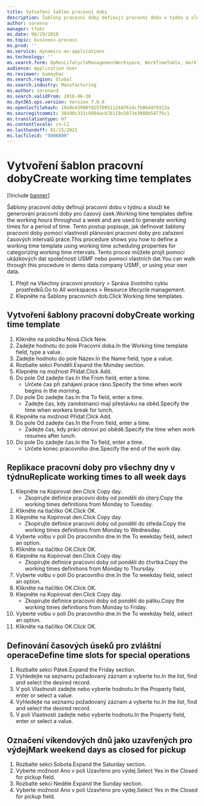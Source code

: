 ```yaml
---
title: Vytvoření šablon pracovní doby
description: Šablony pracovní doby definují pracovní dobu v týdnu a slouží ke generování pracovní doby pro časový úsek.
author: sorenva
manager: tfehr
ms.date: 08/29/2018
ms.topic: business-process
ms.prod: ''
ms.service: dynamics-ax-applications
ms.technology: ''
ms.search.form: OpResLifeCycleManagementWorkspace, WorkTimeTable, WorkTimeCopyDayDialog, WorkPeriodTemplate
audience: Application User
ms.reviewer: kamaybac
ms.search.region: Global
ms.search.industry: Manufacturing
ms.author: sorenand
ms.search.validFrom: 2016-06-30
ms.dyn365.ops.version: Version 7.0.0
ms.openlocfilehash: 10e8e43900fd25f0051124d761dc7b06d4f9313a
ms.sourcegitcommit: 38d40c331c8894acb7b119c5073e3088b54776c1
ms.translationtype: HT
ms.contentlocale: cs-CZ
ms.lasthandoff: 01/15/2021
ms.locfileid: "5006809"
---
```

# <a name="create-working-time-templates"></a><span data-ttu-id="2a29b-103">Vytvoření šablon pracovní doby</span><span class="sxs-lookup"><span data-stu-id="2a29b-103">Create working time templates</span></span>

[!include [banner](../../includes/banner.md)]

<span data-ttu-id="2a29b-104">Šablony pracovní doby definují pracovní dobu v týdnu a slouží ke generování pracovní doby pro časový úsek.</span><span class="sxs-lookup"><span data-stu-id="2a29b-104">Working time templates define the working hours throughout a week and are used to generate working times for a period of time.</span></span> <span data-ttu-id="2a29b-105">Tento postup popisuje, jak definovat šablony pracovní doby pomocí vlastností plánování pracovní doby pro zařazení časových intervalů práce.</span><span class="sxs-lookup"><span data-stu-id="2a29b-105">This procedure shows you how to define a working time template using working time scheduling properties for categorizing working time intervals.</span></span> <span data-ttu-id="2a29b-106">Tento proces můžete projít pomocí ukázkových dat společnosti USMF nebo pomocí vlastních dat.</span><span class="sxs-lookup"><span data-stu-id="2a29b-106">You can walk through this procedure in demo data company USMF, or using your own data.</span></span>

1. <span data-ttu-id="2a29b-107">Přejít na Všechny pracovní prostory > Správa životního cyklu prostředků.</span><span class="sxs-lookup"><span data-stu-id="2a29b-107">Go to All workspaces > Resource lifecycle management.</span></span>
2. <span data-ttu-id="2a29b-108">Klepněte na Šablony pracovních dob.</span><span class="sxs-lookup"><span data-stu-id="2a29b-108">Click Working time templates.</span></span>

## <a name="create-working-time-template"></a><span data-ttu-id="2a29b-109">Vytvoření šablony pracovní doby</span><span class="sxs-lookup"><span data-stu-id="2a29b-109">Create working time template</span></span>
1. <span data-ttu-id="2a29b-110">Klikněte na položku Nová.</span><span class="sxs-lookup"><span data-stu-id="2a29b-110">Click New.</span></span>
2. <span data-ttu-id="2a29b-111">Zadejte hodnotu do pole Pracovní doba.</span><span class="sxs-lookup"><span data-stu-id="2a29b-111">In the Working time template field, type a value.</span></span>
3. <span data-ttu-id="2a29b-112">Zadejte hodnotu do pole Název.</span><span class="sxs-lookup"><span data-stu-id="2a29b-112">In the Name field, type a value.</span></span>
4. <span data-ttu-id="2a29b-113">Rozbalte sekci Pondělí.</span><span class="sxs-lookup"><span data-stu-id="2a29b-113">Expand the Monday section.</span></span>
5. <span data-ttu-id="2a29b-114">Klepněte na možnost Přidat.</span><span class="sxs-lookup"><span data-stu-id="2a29b-114">Click Add.</span></span>
6. <span data-ttu-id="2a29b-115">Do pole Od zadejte čas.</span><span class="sxs-lookup"><span data-stu-id="2a29b-115">In the From field, enter a time.</span></span>
    * <span data-ttu-id="2a29b-116">Určete čas při zahájení práce ráno.</span><span class="sxs-lookup"><span data-stu-id="2a29b-116">Specify the time when work begins in the morning.</span></span>  
7. <span data-ttu-id="2a29b-117">Do pole Do zadejte čas.</span><span class="sxs-lookup"><span data-stu-id="2a29b-117">In the To field, enter a time.</span></span>
    * <span data-ttu-id="2a29b-118">Zadejte čas, kdy zaměstnanci mají přestávku na oběd.</span><span class="sxs-lookup"><span data-stu-id="2a29b-118">Specify the time when workers break for lunch.</span></span>  
8. <span data-ttu-id="2a29b-119">Klepněte na možnost Přidat.</span><span class="sxs-lookup"><span data-stu-id="2a29b-119">Click Add.</span></span>
9. <span data-ttu-id="2a29b-120">Do pole Od zadejte čas.</span><span class="sxs-lookup"><span data-stu-id="2a29b-120">In the From field, enter a time.</span></span>
    * <span data-ttu-id="2a29b-121">Zadejte čas, kdy práci obnoví po obědě.</span><span class="sxs-lookup"><span data-stu-id="2a29b-121">Specify the time when work resumes after lunch.</span></span>  
10. <span data-ttu-id="2a29b-122">Do pole Do zadejte čas.</span><span class="sxs-lookup"><span data-stu-id="2a29b-122">In the To field, enter a time.</span></span>
    * <span data-ttu-id="2a29b-123">Určete konec pracovního dne.</span><span class="sxs-lookup"><span data-stu-id="2a29b-123">Specify the end of the work day.</span></span>  

## <a name="replicate-working-times-to-all-week-days"></a><span data-ttu-id="2a29b-124">Replikace pracovní doby pro všechny dny v týdnu</span><span class="sxs-lookup"><span data-stu-id="2a29b-124">Replicate working times to all week days</span></span>
1. <span data-ttu-id="2a29b-125">Klepněte na Kopírovat den.</span><span class="sxs-lookup"><span data-stu-id="2a29b-125">Click Copy day.</span></span>
    * <span data-ttu-id="2a29b-126">Zkopírujte definice pracovní doby od pondělí do úterý.</span><span class="sxs-lookup"><span data-stu-id="2a29b-126">Copy the working times definitions from Monday to Tuesday.</span></span>  
2. <span data-ttu-id="2a29b-127">Klikněte na tlačítko OK.</span><span class="sxs-lookup"><span data-stu-id="2a29b-127">Click OK.</span></span>
3. <span data-ttu-id="2a29b-128">Klepněte na Kopírovat den.</span><span class="sxs-lookup"><span data-stu-id="2a29b-128">Click Copy day.</span></span>
    * <span data-ttu-id="2a29b-129">Zkopírujte definice pracovní doby od pondělí do středa.</span><span class="sxs-lookup"><span data-stu-id="2a29b-129">Copy the working times definitions from Monday to Wednesday.</span></span>  
4. <span data-ttu-id="2a29b-130">Vyberte volbu v poli Do pracovního dne.</span><span class="sxs-lookup"><span data-stu-id="2a29b-130">In the To weekday field, select an option.</span></span>
5. <span data-ttu-id="2a29b-131">Klikněte na tlačítko OK.</span><span class="sxs-lookup"><span data-stu-id="2a29b-131">Click OK.</span></span>
6. <span data-ttu-id="2a29b-132">Klepněte na Kopírovat den.</span><span class="sxs-lookup"><span data-stu-id="2a29b-132">Click Copy day.</span></span>
    * <span data-ttu-id="2a29b-133">Zkopírujte definice pracovní doby od pondělí do čtvrtka.</span><span class="sxs-lookup"><span data-stu-id="2a29b-133">Copy the working times definitions from Monday to Thursday.</span></span>  
7. <span data-ttu-id="2a29b-134">Vyberte volbu v poli Do pracovního dne.</span><span class="sxs-lookup"><span data-stu-id="2a29b-134">In the To weekday field, select an option.</span></span>
8. <span data-ttu-id="2a29b-135">Klikněte na tlačítko OK.</span><span class="sxs-lookup"><span data-stu-id="2a29b-135">Click OK.</span></span>
9. <span data-ttu-id="2a29b-136">Klepněte na Kopírovat den.</span><span class="sxs-lookup"><span data-stu-id="2a29b-136">Click Copy day.</span></span>
    * <span data-ttu-id="2a29b-137">Zkopírujte definice pracovní doby od pondělí do pátku.</span><span class="sxs-lookup"><span data-stu-id="2a29b-137">Copy the working times definitions from Monday to Friday.</span></span>  
10. <span data-ttu-id="2a29b-138">Vyberte volbu v poli Do pracovního dne.</span><span class="sxs-lookup"><span data-stu-id="2a29b-138">In the To weekday field, select an option.</span></span>
11. <span data-ttu-id="2a29b-139">Klikněte na tlačítko OK.</span><span class="sxs-lookup"><span data-stu-id="2a29b-139">Click OK.</span></span>

## <a name="define-time-slots-for-special-operations"></a><span data-ttu-id="2a29b-140">Definování časových úseků pro zvláštní operace</span><span class="sxs-lookup"><span data-stu-id="2a29b-140">Define time slots for special operations</span></span>
1. <span data-ttu-id="2a29b-141">Rozbalte sekci Pátek.</span><span class="sxs-lookup"><span data-stu-id="2a29b-141">Expand the Friday section.</span></span>
2. <span data-ttu-id="2a29b-142">Vyhledejte na seznamu požadovaný záznam a vyberte ho.</span><span class="sxs-lookup"><span data-stu-id="2a29b-142">In the list, find and select the desired record.</span></span>
3. <span data-ttu-id="2a29b-143">V poli Vlastnosti zadejte nebo vyberte hodnotu.</span><span class="sxs-lookup"><span data-stu-id="2a29b-143">In the Property field, enter or select a value.</span></span>
4. <span data-ttu-id="2a29b-144">Vyhledejte na seznamu požadovaný záznam a vyberte ho.</span><span class="sxs-lookup"><span data-stu-id="2a29b-144">In the list, find and select the desired record.</span></span>
5. <span data-ttu-id="2a29b-145">V poli Vlastnosti zadejte nebo vyberte hodnotu.</span><span class="sxs-lookup"><span data-stu-id="2a29b-145">In the Property field, enter or select a value.</span></span>

## <a name="mark-weekend-days-as-closed-for-pickup"></a><span data-ttu-id="2a29b-146">Označení víkendových dnů jako uzavřených pro výdej</span><span class="sxs-lookup"><span data-stu-id="2a29b-146">Mark weekend days as closed for pickup</span></span>
1. <span data-ttu-id="2a29b-147">Rozbalte sekci Sobota.</span><span class="sxs-lookup"><span data-stu-id="2a29b-147">Expand the Saturday section.</span></span>
2. <span data-ttu-id="2a29b-148">Vyberte možnost Ano v poli Uzavřeno pro výdej.</span><span class="sxs-lookup"><span data-stu-id="2a29b-148">Select Yes in the Closed for pickup field.</span></span>
3. <span data-ttu-id="2a29b-149">Rozbalte sekci Neděle.</span><span class="sxs-lookup"><span data-stu-id="2a29b-149">Expand the Sunday section.</span></span>
4. <span data-ttu-id="2a29b-150">Vyberte možnost Ano v poli Uzavřeno pro výdej.</span><span class="sxs-lookup"><span data-stu-id="2a29b-150">Select Yes in the Closed for pickup field.</span></span>

